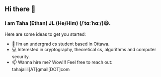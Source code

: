 ## Hi there 👋
### I am Taha (Ethan) JL (He/Him) (/ˈtɑːˈhɑː/)😄.


Here are some ideas to get you started:

- 📍 I’m an undergrad cs student based in Ottawa.
- 💻 Interested in cryptography, theoretical cs, algorithms and computer security.
- 📫 Wanna hire me? Wow!!! Feel free to reach out: tahajalili[AT]gmail[DOT]com


